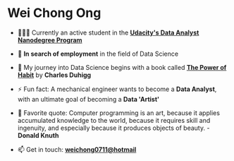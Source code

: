 # Wei Chong Ong

- 👨🏻‍🎓 Currently an active student in the [**Udacity's Data Analyst Nanodegree Program**](https://www.udacity.com/course/data-analyst-nanodegree--nd002)

- :briefcase: **In search of employment** in the field of Data Science

- :rocket: My journey into Data Science begins with a book called [**The Power of Habit**](https://www.amazon.de/-/en/Charles-Duhigg/dp/1847946240/ref=sr_1_1?crid=623EWT9ELMN8&dchild=1&keywords=the+power+of+habit&qid=1603792487&sprefix=the+power+of+hab%2Caps%2C173&sr=8-1) by **Charles Duhigg**

- ⚡ Fun fact: A mechanical engineer  wants to become a **Data Analyst**, with an ultimate goal of becoming a **Data 'Artist'**

- 💬 Favorite quote: Computer programming is an art, because it applies accumulated knowledge to the world, because it requires skill and ingenuity, and especially because it produces objects of beauty. - **Donald Knuth**

- 📫 Get in touch: [**weichong0711@hotmail**](weichong0711@hotmail)
 




<!--
**weichong-ong/weichong-ong** is a ✨ _special_ ✨ repository because its `README.md` (this file) appears on your GitHub profile.

curiousity and ability to go and find my own answers 
People who come with the Udacity training are already really demonstrating that because we're unafraid to go and teach our something new.

- :fire: Someone who is unafraid to pursue own passion fiercely and always taking the road less travelled

- :beginner: Beginner's mindset and curiousity

Here are some ideas to get you started:

- 🔭 I’m currently working on ...
- 🌱 I’m currently learning ...
- 👯 I’m looking to collaborate on ...
- 🤔 I’m looking for help with ...
- 💬 Ask me about ...
- 📫 How to reach me: ...
- 😄 Pronouns: ...
- ⚡ Fun fact: ...
- :lotus_position_man: Life quote: True happiness is not attained through self-gratification, but through fidelity to a worthy purpose. - Hellen Keller
-->
